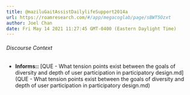 ```yaml
---
title: @maziluGaitAssistDailylifeSupport2014a
url: https://roamresearch.com/#/app/megacoglab/page/sBWT5Ozxt
author: Joel Chan
date: Fri May 14 2021 11:27:45 GMT-0400 (Eastern Daylight Time)
---
```




###### Discourse Context

- **Informs::** [QUE - What tension points exist between the goals of diversity and depth of user participation in participatory design.md](QUE - What tension points exist between the goals of diversity and depth of user participation in participatory design.md)

